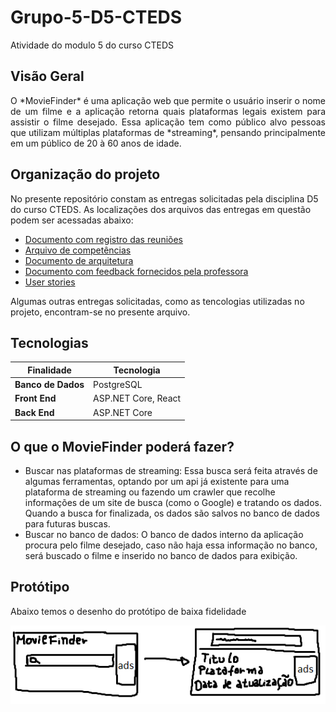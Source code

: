 # Grupo-5-D5-CTEDS
Atividade do modulo 5 do curso CTEDS

## Visão Geral
<div style="text-align: justify">  
O *MovieFinder* é uma aplicação web que permite o usuário inserir o nome de um filme e a aplicação retorna quais plataformas legais existem para assistir o filme desejado. Essa aplicação tem como público alvo pessoas que utilizam múltiplas plataformas de *streaming*, pensando principalmente em um público de 20 à 60 anos de idade.
</div>

## Organização do projeto
No presente repositório constam as entregas solicitadas pela disciplina D5 do curso CTEDS. As localizações dos arquivos das entregas em questão podem ser acessadas abaixo:

* [Documento com registro das reuniões](https://github.com/cainotis/Grupo-5-D5-CTEDS/blob/main/REGISTRO.md)
* [Arquivo de competências](https://github.com/cainotis/Grupo-5-D5-CTEDS/blob/main/COMPETENCIAS.md)
* [Documento de arquitetura](https://github.com/cainotis/Grupo-5-D5-CTEDS/blob/main/ARQUITETURA.md)
* [Documento com feedback fornecidos pela professora](https://github.com/cainotis/Grupo-5-D5-CTEDS/blob/main/FEEDBACK.md)
* [User stories](https://github.com/cainotis/Grupo-5-D5-CTEDS/issues#workspaces/cteds-grupo-5-62f1a57574399800164e77ec/board)

Algumas outras entregas solicitadas, como as tencologias utilizadas no projeto, encontram-se no presente arquivo.

## Tecnologias 

| Finalidade         | Tecnologia                        |
|--------------------|-----------------------------------|
| **Banco de Dados** | PostgreSQL                        |
| **Front End**      | ASP.NET Core, React               |
| **Back End**       | ASP.NET Core                      |

## O que o **MovieFinder** poderá fazer?

- Buscar nas plataformas de streaming: Essa busca será feita através de algumas ferramentas, optando por um api já existente para uma plataforma de streaming ou fazendo um crawler que recolhe informações de um site de busca (como o Google) e tratando os dados. Quando a busca for finalizada, os dados são salvos no banco de dados para futuras buscas.
- Buscar no banco de dados: O banco de dados interno da aplicação procura pelo filme desejado, caso não haja essa informação no banco, será buscado o filme e inserido no banco de dados para exibição.
 
## Protótipo

Abaixo temos o desenho do protótipo de baixa fidelidade

![Protótipo de baixa fidelidade](/assets/Prototipo_de_baixa_fidelidade.png "Protótipo de baixa fidelidade")
